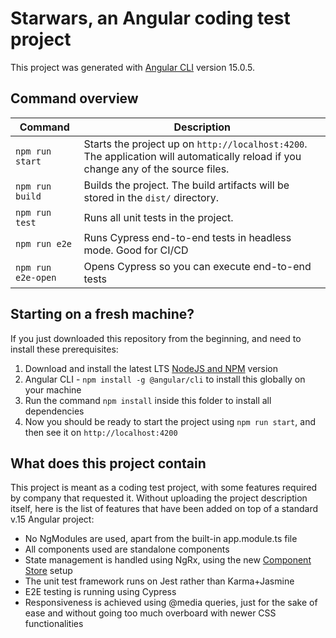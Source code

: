 # Starwars, an Angular coding test project

This project was generated with [Angular CLI](https://github.com/angular/angular-cli) version 15.0.5.

## Command overview

| Command            | Description                                                                                                                        |
| ------------------ | ---------------------------------------------------------------------------------------------------------------------------------- |
| `npm run start`    | Starts the project up on `http://localhost:4200`. The application will automatically reload if you change any of the source files. |
| `npm run build`    | Builds the project. The build artifacts will be stored in the `dist/` directory.                                                   |
| `npm run test`     | Runs all unit tests in the project.                                                                                                |
| `npm run e2e`      | Runs Cypress end-to-end tests in headless mode. Good for CI/CD                                                                     |
| `npm run e2e-open` | Opens Cypress so you can execute end-to-end tests                                                                                  |

## Starting on a fresh machine?

If you just downloaded this repository from the beginning, and need to install these prerequisites:

1. Download and install the latest LTS [NodeJS and NPM](https://nodejs.org/en/download) version
2. Angular CLI - `npm install -g @angular/cli` to install this globally on your machine
3. Run the command `npm install` inside this folder to install all dependencies
4. Now you should be ready to start the project using `npm run start`, and then see it on `http://localhost:4200`

## What does this project contain

This project is meant as a coding test project, with some features required by company that requested it. Without uploading the project description itself, here is the list of features that have been added on top of a standard v.15 Angular project:

- No NgModules are used, apart from the built-in app.module.ts file
- All components used are standalone components
- State management is handled using NgRx, using the new [Component Store](https://ngrx.io/guide/component-store) setup
- The unit test framework runs on Jest rather than Karma+Jasmine
- E2E testing is running using Cypress
- Responsiveness is achieved using @media queries, just for the sake of ease and without going too much overboard with newer CSS functionalities
